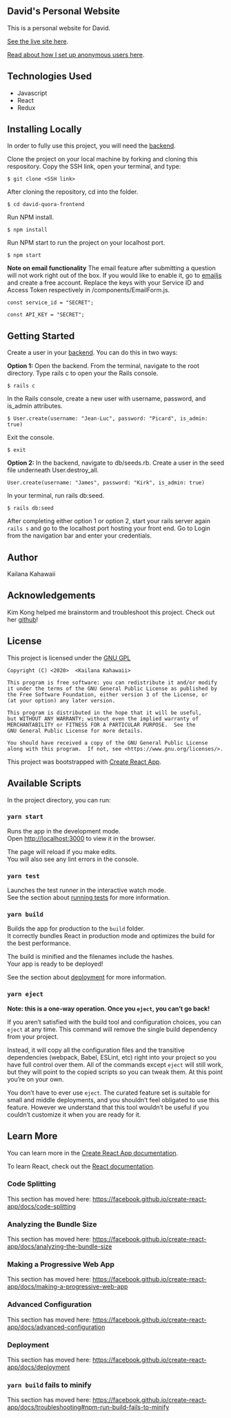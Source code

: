 ## David's Personal Website 

This is a personal website for David. 

[See the live site here](https://david-quora-frontend.firebaseapp.com/).

[Read about how I set up anonymous users here](https://dev.to/kahawaiikailana/how-to-recognize-anonymous-users-in-a-react-app-2gfg).

## Technologies Used
- Javascript
- React
- Redux 

## Installing Locally 
In order to fully use this project, you will need the [backend](https://github.com/kailanak1/David-ask-me-anything).

Clone the project on your local machine by forking and cloning this respository. Copy the SSH link, open your terminal, and type:  

```$ git clone <SSH link>```

After cloning the repository, cd into the folder.  

```$ cd david-quora-frontend```

Run NPM install. 

```$ npm install```

Run NPM start to run the project on your localhost port. 

```$ npm start```

**Note on email functionality**
The email feature after submitting a question will not work right out of the box. If you would like to enable it, go to [emailjs](https://www.emailjs.com/) and create a free account. Replace the keys with your Service ID and Access Token respectively in /components/EmailForm.js. 

```const service_id = "SECRET";```

```const API_KEY = "SECRET";```

## Getting Started
Create a user in your [backend](https://github.com/kailanak1/David-ask-me-any). You can do this in two ways: 

**Option 1:**
Open the backend. From the terminal, navigate to the root directory. Type rails c to open your the Rails console. 

```$ rails c```

In the Rails console, create a new user with username, password, and is_admin attributes. 

```$ User.create(username: "Jean-Luc", password: "Picard", is_admin: true)```

Exit the console.

```$ exit``` 

**Option 2:** 
In the backend, navigate to db/seeds.rb. Create a user in the seed file underneath User.destroy_all. 

```User.create(username: "James", password: "Kirk", is_admin: true)```

In your terminal, run rails db:seed. 

```$ rails db:seed```

After completing either option 1 or option 2, start your rails server again ```rails s``` and go to the localhost port hosting your front end. Go to Login from the navigation bar and enter your credentials. 

## Author 
Kailana Kahawaii

## Acknowledgements 
Kim Kong helped me brainstorm and troubleshoot this project. Check out her [github](https://github.com/nk2303)!


## License 
This project is licensed under the [GNU GPL](https://www.gnu.org/licenses/gpl-3.0.en.html)

    Copyright (C) <2020>  <Kailana Kahawaii>

    This program is free software: you can redistribute it and/or modify
    it under the terms of the GNU General Public License as published by
    the Free Software Foundation, either version 3 of the License, or
    (at your option) any later version.

    This program is distributed in the hope that it will be useful,
    but WITHOUT ANY WARRANTY; without even the implied warranty of
    MERCHANTABILITY or FITNESS FOR A PARTICULAR PURPOSE.  See the
    GNU General Public License for more details.

    You should have received a copy of the GNU General Public License
    along with this program.  If not, see <https://www.gnu.org/licenses/>.



This project was bootstrapped with [Create React App](https://github.com/facebook/create-react-app).

## Available Scripts

In the project directory, you can run:

### `yarn start`

Runs the app in the development mode.<br />
Open [http://localhost:3000](http://localhost:3000) to view it in the browser.

The page will reload if you make edits.<br />
You will also see any lint errors in the console.

### `yarn test`

Launches the test runner in the interactive watch mode.<br />
See the section about [running tests](https://facebook.github.io/create-react-app/docs/running-tests) for more information.

### `yarn build`

Builds the app for production to the `build` folder.<br />
It correctly bundles React in production mode and optimizes the build for the best performance.

The build is minified and the filenames include the hashes.<br />
Your app is ready to be deployed!

See the section about [deployment](https://facebook.github.io/create-react-app/docs/deployment) for more information.

### `yarn eject`

**Note: this is a one-way operation. Once you `eject`, you can’t go back!**

If you aren’t satisfied with the build tool and configuration choices, you can `eject` at any time. This command will remove the single build dependency from your project.

Instead, it will copy all the configuration files and the transitive dependencies (webpack, Babel, ESLint, etc) right into your project so you have full control over them. All of the commands except `eject` will still work, but they will point to the copied scripts so you can tweak them. At this point you’re on your own.

You don’t have to ever use `eject`. The curated feature set is suitable for small and middle deployments, and you shouldn’t feel obligated to use this feature. However we understand that this tool wouldn’t be useful if you couldn’t customize it when you are ready for it.

## Learn More

You can learn more in the [Create React App documentation](https://facebook.github.io/create-react-app/docs/getting-started).

To learn React, check out the [React documentation](https://reactjs.org/).

### Code Splitting

This section has moved here: https://facebook.github.io/create-react-app/docs/code-splitting

### Analyzing the Bundle Size

This section has moved here: https://facebook.github.io/create-react-app/docs/analyzing-the-bundle-size

### Making a Progressive Web App

This section has moved here: https://facebook.github.io/create-react-app/docs/making-a-progressive-web-app

### Advanced Configuration

This section has moved here: https://facebook.github.io/create-react-app/docs/advanced-configuration

### Deployment

This section has moved here: https://facebook.github.io/create-react-app/docs/deployment

### `yarn build` fails to minify

This section has moved here: https://facebook.github.io/create-react-app/docs/troubleshooting#npm-run-build-fails-to-minify

